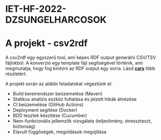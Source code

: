 # IET-HF-2022-DZSUNGELHARCOSOK

A projekt - csv2rdf
=======

A csv2rdf egy egyszerű tool, ami képes RDF output generálni CSV/TSV fájlokból. A konverzió egy template fájl segítségével történik,
ami megmutatja, hogy fog kinézni az RDF output egy sorra. Lásd **[cars](src/main/resources/input/examples/cars)** több részletért.

A projekt során az alábbi feladatokat végeztünk el:
- Build keretrendszer beüzemelése (Maven)
- Statikus analízis eszköz futtatása és jelzett hibák átnézése 
- CI beüzemelése (GitHub Actions)
- Deployment segítése (Docker)
- BDD tesztek készítése (Cucumber)
- Nem-funkcionális jellemzők vizsgálata (teljesítmény, stresszteszt, biztonság)
- Elavult függőségek, megoldások megújítása

